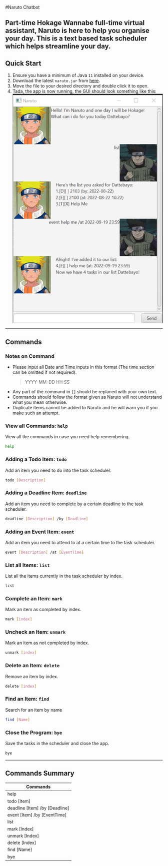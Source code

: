 #Naruto Chatbot

Part-time Hokage Wannabe full-time virtual assistant, Naruto is here to help you organise your day.
This is a text based task scheduler which helps streamline your day.
---
## Quick Start
1. Ensure you have a minimum of Java `11` installed on your device.
2. Download the latest `naruto.jar` from [here](https://github.com/Charles1026/ip/releases/tag/A-Release).
3. Move the file to your desired directory and double click it to open.
4. Tada, the app is now running, the GUI should look something like this:
   ![Naruto Chatbot Ui](./Ui.png)
---

## Commands

### Notes on Command
- Please input all Date and Time inputs in this format (The time section can be omitted if not required).
  >YYYY-MM-DD HH:SS
- Any part of the command in `[]` should be replaced with your own text.
- Commands should follow the format given as Naruto will not understand what you mean otherwise.
- Duplicate items cannot be added to Naruto and he will warn you if you make such an attempt.

### View all Commands: `help`
View all the commands in case you need help remembering.
```bash
help
``` 

### Adding a Todo Item: `todo`
Add an item you need to do into the task scheduler.

```bash
todo [Description]
``` 

### Adding a Deadline Item: `deadline`
Add an item you need to complete by a certain deadline to the task scheduler.
```bash
deadline [Description] /by [Deadline]
``` 

### Adding an Event Item: `event`
Add an item you need to attend to at a certain time to the task scheduler.
```bash
event [Description] /at [EventTime]
``` 

### List all Items: `list`
List all the items currently in the task scheduler by index.
```bash
list
``` 

### Complete an Item: `mark`
Mark an item as completed by index.
```bash
mark [index]
``` 

### Uncheck an Item: `unmark`
Mark an item as not completed by index.
```bash
unmark [index]
``` 

### Delete an Item: `delete`
Remove an item by index.
```bash
delete [index]
``` 

### Find an Item: `find`
Search for an item by name
```bash
find [Name]
``` 

### Close the Program: `bye`
Save the tasks in the scheduler and close the app.
```bash
bye
``` 
---
## Commands Summary
| Commands                       |
|--------------------------------|
| help                           |
| todo [Item]                    |
| deadline [Item] /by [Deadline] |
| event [Item] /by [EventTime]   |
| list                           |
| mark [Index]                   |
| unmark [Index]                 |
| delete [Index]                 |
| find [Name]                    |
| bye                            |
